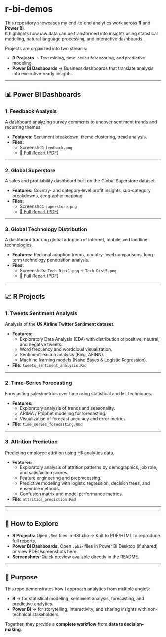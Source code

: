 # r-bi-demos

This repository showcases my end-to-end analytics work across **R** and **Power BI**.  
It highlights how raw data can be transformed into insights using statistical modeling, natural language processing, and interactive dashboards.  

Projects are organized into two streams:  
- **R Projects** → Text mining, time-series forecasting, and predictive modeling.  
- **Power BI Dashboards** → Business dashboards that translate analysis into executive-ready insights.  

---

## 📊 Power BI Dashboards

### 1. Feedback Analysis
A dashboard analyzing survey comments to uncover sentiment trends and recurring themes.  
- **Features:** Sentiment breakdown, theme clustering, trend analysis.  
- **Files:**  
  - Screenshot: `feedback.png`  
  - [📑 Full Report (PDF)](Survey%20Comments%20Analysis.pdf)  

---

### 2. Global Superstore
A sales and profitability dashboard built on the Global Superstore dataset.  
- **Features:** Country- and category-level profit insights, sub-category breakdowns, geographic mapping.  
- **Files:**  
  - Screenshot: `superstore.png`  
  - [📑 Full Report (PDF)](Global%20Superstore.pdf)  

---

### 3. Global Technology Distribution
A dashboard tracking global adoption of internet, mobile, and landline technologies.  
- **Features:** Regional adoption trends, country-level comparisons, long-term technology penetration analysis.  
- **Files:**  
  - Screenshots: `Tech Dist1.png` → `Tech Dist5.png`  
  - [📑 Full Report (PDF)](Global%20Technology%20Distribution%20(1).pdf)  

---

## 📈 R Projects

### 1. Tweets Sentiment Analysis
Analysis of the **US Airline Twitter Sentiment dataset**.  
- **Features:**  
  - Exploratory Data Analysis (EDA) with distribution of positive, neutral, and negative tweets.  
  - Word frequency and wordcloud visualization.  
  - Sentiment lexicon analysis (Bing, AFINN).  
  - Machine learning models (Naive Bayes & Logistic Regression).  
- **File:** `tweets_sentiment_analysis.Rmd`

---

### 2. Time-Series Forecasting
Forecasting sales/metrics over time using statistical and ML techniques.  
- **Features:**  
  - Exploratory analysis of trends and seasonality.  
  - ARIMA / Prophet modeling for forecasting.  
  - Visualization of forecast accuracy and error metrics.  
- **File:** `time_series_forecasting.Rmd`

---

### 3. Attrition Prediction
Predicting employee attrition using HR analytics data.  
- **Features:**  
  - Exploratory analysis of attrition patterns by demographics, job role, and satisfaction scores.  
  - Feature engineering and preprocessing.  
  - Predictive modeling with logistic regression, decision trees, and ensemble methods.  
  - Confusion matrix and model performance metrics.  
- **File:** `attrition_prediction.Rmd`

---


---

## 🚀 How to Explore
- **R Projects:** Open `.Rmd` files in RStudio → Knit to PDF/HTML to reproduce full reports.  
- **Power BI Dashboards:** Open `.pbix` files in Power BI Desktop (if shared) or view PDFs/screenshots here.  
- **Screenshots:** Quick preview available directly in the README.  

---

## 🎯 Purpose
This repo demonstrates how I approach analytics from multiple angles:  
- **R** → for statistical modeling, sentiment analysis, forecasting, and predictive analytics.  
- **Power BI** → for storytelling, interactivity, and sharing insights with non-technical stakeholders.  

Together, they provide a **complete workflow** from **data to decision-making**.  

